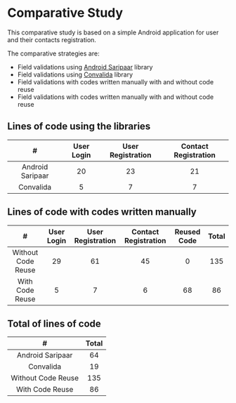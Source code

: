 # Comparative Study

This comparative study is based on a simple Android application for user and their contacts registration.

The comparative strategies are:

- Field validations using [Android Saripaar][1] library
- Field validations using [Convalida][2] library
- Field validations with codes written manually with and without code reuse
- Field validations with codes written manually with and without code reuse

## Lines of code using the libraries

|         #        | User Login | User Registration | Contact Registration |
|:----------------:|:----------:|:-----------------:|:--------------------:|
| Android Saripaar |     20     |         23        |          21          |
|     Convalida    |      5     |         7         |           7          |

## Lines of code with codes written manually

|          #         | User Login | User Registration | Contact Registration | Reused Code | Total |
|:------------------:|:----------:|:-----------------:|:--------------------:|:-----------:|:-----:|
| Without Code Reuse |     29     |         61        |          45          |      0      |  135  |
|   With Code Reuse  |      5     |         7         |           6          |      68     |   86  |

## Total of lines of code

|          #         | Total |
|:------------------:|:-----:|
|  Android Saripaar  |   64  |
|      Convalida     |   19  |
| Without Code Reuse |  135  |
|   With Code Reuse  |   86  |

[1]: https://github.com/ragunathjawahar/android-saripaar
[2]: https://github.com/WellingtonCosta/convalida
